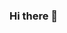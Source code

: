 ### Hi there 👋

<!--
**arberzeka-U/arberzeka-U** is a ✨ _special_ ✨ repository because its `README.md` (this file) appears on your GitHub profile.

Here are some ideas to get you started:

- 🔭 I’m currently working on some social projects
- 🌱 I’m currently learning ASP.NET core w/ react and blazor
- 💬 Ask me about .NET platform
- 📫 How to reach me: az51866@gmail.com
-->
